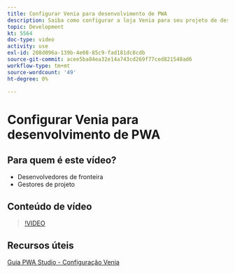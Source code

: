```yaml
---
title: Configurar Venia para desenvolvimento de PWA
description: Saiba como configurar a loja Venia para seu projeto de desenvolvimento do PWA.
topic: Development
kt: 5564
doc-type: video
activity: use
exl-id: 208d096a-139b-4e08-85c9-fad181dc8cdb
source-git-commit: acee5ba84ea32e14a743cd269f77ced821548ad6
workflow-type: tm+mt
source-wordcount: '49'
ht-degree: 0%

---
```


# Configurar Venia para desenvolvimento de PWA

## Para quem é este vídeo?

- Desenvolvedores de fronteira
- Gestores de projeto

## Conteúdo de vídeo

>[!VIDEO](https://video.tv.adobe.com/v/35785?quality=12&learn=on)

## Recursos úteis

[Guia PWA Studio - Configuração Venia](https://developer.adobe.com/commerce/pwa-studio/tutorials/setup-storefront/)
